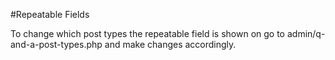 #Repeatable Fields

To change which post types the repeatable field is shown on go to admin/q-and-a-post-types.php and make changes accordingly.